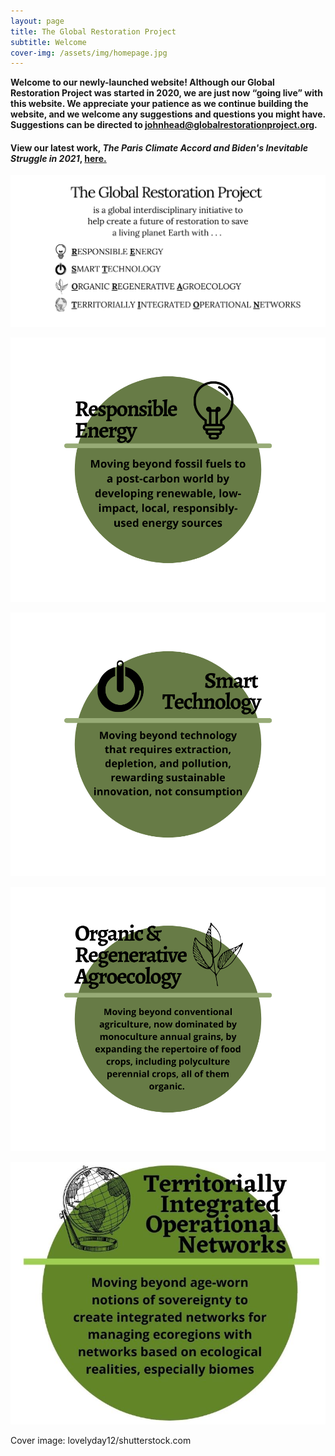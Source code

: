 ```yaml
---
layout: page
title: The Global Restoration Project
subtitle: Welcome 
cover-img: /assets/img/homepage.jpg
---
```


**Welcome to our newly-launched website!  Although our Global Restoration Project was started in 2020, we are just now “going live” with this website.  We appreciate your patience as we continue building the website, and we welcome any suggestions and questions you might have.  Suggestions can be directed to johnhead@globalrestorationproject.org.**

#### View our latest work, *The Paris Climate Accord and Biden's Inevitable Struggle in 2021*, [here.](https://globalrestorationproject.github.io/2021-01-04-paris-accords-2021/)

![test](/assets/img/home_page_body.png)

![test](/assets/img/ResponsibleEnergy.png)

![test](/assets/img/SmartTechnology.png)

![test](/assets/img/OrganicAndRegenerativeAgroecology.png)

![test](/assets/img/TION_crop_resized.jpg)


Cover image: lovelyday12/shutterstock.com




